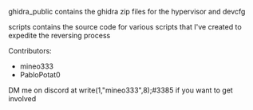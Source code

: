 ghidra_public contains the ghidra zip files for the hypervisor and devcfg

scripts contains the source code for various scripts that I've created to expedite the reversing process

Contributors:
- mineo333
- PabloPotat0

DM me on discord at write(1,"mineo333",8);#3385 if you want to get involved
